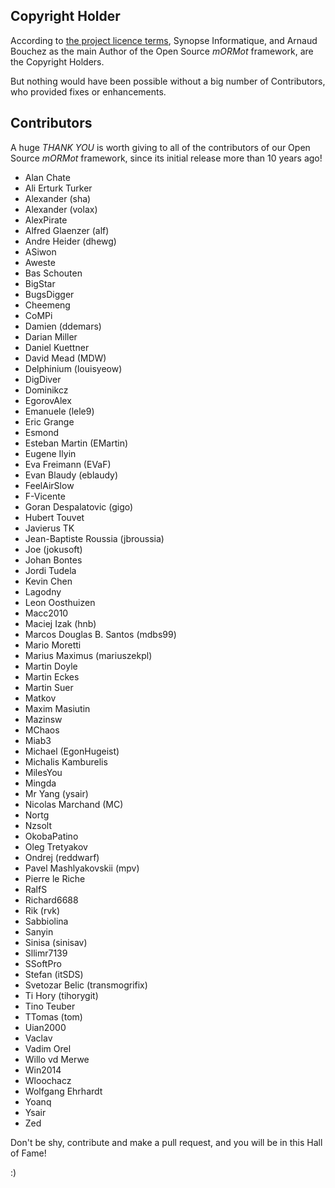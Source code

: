 ## Copyright Holder

According to [the project licence terms](LICENCE.md), Synopse Informatique, and Arnaud Bouchez as the main Author of the Open Source *mORMot* framework, are the Copyright Holders.

But nothing would have been possible without a big number of Contributors, who provided fixes or enhancements.

## Contributors

A huge *THANK YOU* is worth giving to all of the contributors of our Open Source *mORMot* framework, since its initial release more than 10 years ago!

- Alan Chate
- Ali Erturk Turker
- Alexander (sha)
- Alexander (volax)
- AlexPirate
- Alfred Glaenzer (alf)
- Andre Heider (dhewg)
- ASiwon
- Aweste
- Bas Schouten
- BigStar
- BugsDigger
- Cheemeng
- CoMPi
- Damien (ddemars)
- Darian Miller
- Daniel Kuettner
- David Mead (MDW)
- Delphinium (louisyeow)
- DigDiver
- Dominikcz
- EgorovAlex
- Emanuele (lele9)
- Eric Grange
- Esmond
- Esteban Martin (EMartin)
- Eugene Ilyin
- Eva Freimann (EVaF)
- Evan Blaudy (eblaudy)
- FeelAirSlow
- F-Vicente
- Goran Despalatovic (gigo)
- Hubert Touvet
- Javierus TK
- Jean-Baptiste Roussia (jbroussia)
- Joe (jokusoft)
- Johan Bontes
- Jordi Tudela
- Kevin Chen
- Lagodny
- Leon Oosthuizen
- Macc2010
- Maciej Izak (hnb)
- Marcos Douglas B. Santos (mdbs99)
- Mario Moretti
- Marius Maximus (mariuszekpl)
- Martin Doyle
- Martin Eckes
- Martin Suer
- Matkov
- Maxim Masiutin
- Mazinsw
- MChaos
- Miab3
- Michael (EgonHugeist)
- Michalis Kamburelis
- MilesYou
- Mingda
- Mr Yang (ysair)
- Nicolas Marchand (MC)
- Nortg
- Nzsolt
- OkobaPatino
- Oleg Tretyakov
- Ondrej (reddwarf)
- Pavel Mashlyakovskii (mpv)
- Pierre le Riche
- RalfS
- Richard6688
- Rik (rvk)
- Sabbiolina
- Sanyin
- Sinisa (sinisav)
- Sllimr7139
- SSoftPro
- Stefan (itSDS)
- Svetozar Belic (transmogrifix)
- Ti Hory (tihorygit)
- Tino Teuber
- TTomas (tom)
- Uian2000
- Vaclav
- Vadim Orel
- Willo vd Merwe
- Win2014
- Wloochacz
- Wolfgang Ehrhardt
- Yoanq
- Ysair
- Zed

Don't be shy, contribute and make a pull request, and you will be in this Hall of Fame!

:)
